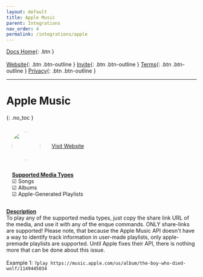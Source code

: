 ```yaml
---
layout: default
title: Apple Music
parent: Integrations
nav_order: 4
permalink: /integrations/apple
---
```


<span class="fs-5">[Docs Home](https://docs.pulseproject.io){: .btn }</span><br><br>
<span class="fs-4">[Website](https://pulseproject.io){: .btn .btn-outline }</span>
<span class="fs-4">[Invite](https://pulseproject.io/invite){: .btn .btn-outline }</span>
<span class="fs-4">[Terms](https://pulseproject.io/terms){: .btn .btn-outline }</span>
<span class="fs-4">[Privacy](https://pulseproject.io/privacy){: .btn .btn-outline }</span>

---

# Apple Music
{: .no_toc }

<div style="display: inline-flex;align-items: center;justify-content: center;">
  <div style="margin: 15px;">
    <img class="sourceimage" src="https://cdn0.iconfinder.com/data/icons/internet-2020/1080/Applemusicandroid-256.png" alt="" style="width:75px;height:75px;border: none;border-radius: 75px;margin: auto;">
  </div>
  <div style="margin: 15px;">
    <a target="_blank" href="https://music.apple.com">Visit Website</a>
  </div>
</div>
<br>
<div style="display: inline-flex;">
  <div style="margin: 15px;">
    <u><b>Supported Media Types</b></u>
    <br>☑ Songs
    <br>☑ Albums
    <br>☑ Apple-Generated Playlists
  </div>
</div>

<u><b>Description</b></u>
<br>To play any of the supported media types, just copy the share link URL of the media, and use it with any of the enque commands. ONLY share-links are supported! Please note, that because the Apple Music API doesn't have a way to identify track information in user-made playlists, only apple-premade playlists are supported. Until Apple fixes their API, there is nothing more that can be done about this issue.
<br>
<br>Example 1: `?play https://music.apple.com/us/album/the-boy-who-died-wolf/1149445034`
